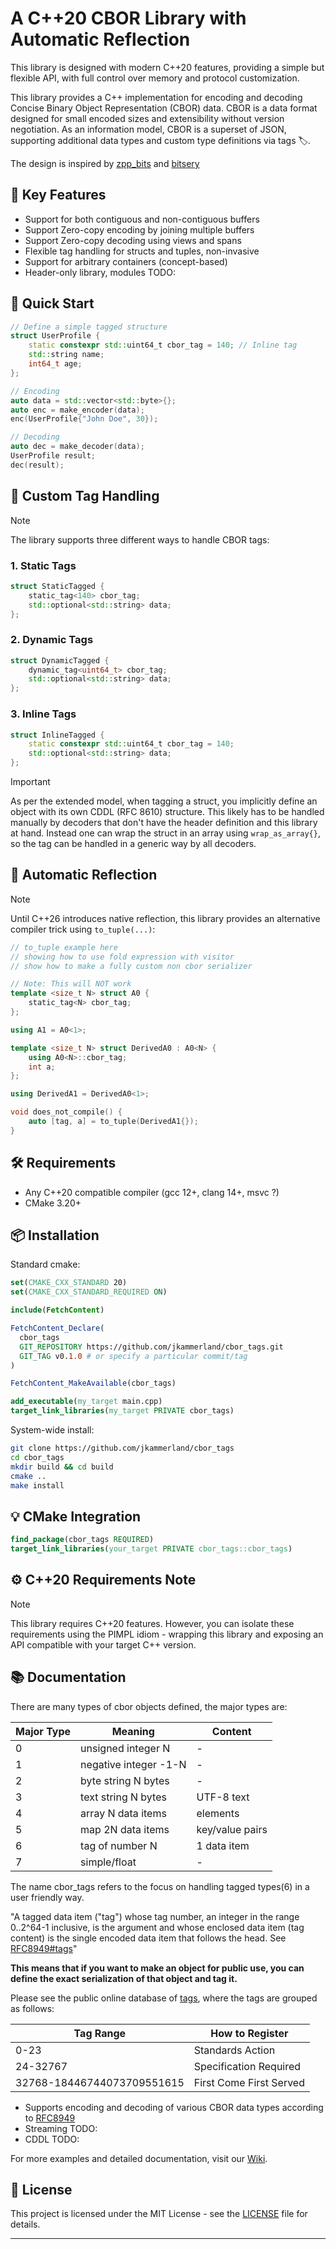 # A C++20 CBOR Library with Automatic Reflection

This library is designed with modern C++20 features, providing a simple but flexible API, with full control over memory and protocol customization. 

This library provides a C++ implementation for encoding and decoding Concise Binary Object Representation (CBOR) data. CBOR is a data format designed for small encoded sizes and extensibility without version negotiation. As an information model, CBOR is a superset of JSON, supporting additional data types and custom type definitions via tags 🏷️.

The design is inspired by [zpp_bits](https://github.com/eyalz800/zpp_bits) and [bitsery](https://github.com/fraillt/bitsery)

## 🎯 Key Features

- Support for both contiguous and non-contiguous buffers
- Support Zero-copy encoding by joining multiple buffers
- Support Zero-copy decoding using views and spans
- Flexible tag handling for structs and tuples, non-invasive
- Support for arbitrary containers (concept-based)
- Header-only library, modules TODO:

## 🔧 Quick Start

```cpp
// Define a simple tagged structure
struct UserProfile {
    static constexpr std::uint64_t cbor_tag = 140; // Inline tag
    std::string name;
    int64_t age;
};

// Encoding
auto data = std::vector<std::byte>{};
auto enc = make_encoder(data);
enc(UserProfile{"John Doe", 30});

// Decoding
auto dec = make_decoder(data);
UserProfile result;
dec(result);
```

## 🎨 Custom Tag Handling

> [!NOTE]
> The library supports three different ways to handle CBOR tags:

### 1. Static Tags
```cpp
struct StaticTagged {
    static_tag<140> cbor_tag;
    std::optional<std::string> data;
};
```

### 2. Dynamic Tags
```cpp
struct DynamicTagged {
    dynamic_tag<uint64_t> cbor_tag;
    std::optional<std::string> data;
};
```

### 3. Inline Tags
```cpp
struct InlineTagged {
    static constexpr std::uint64_t cbor_tag = 140;
    std::optional<std::string> data;
};
```

> [!IMPORTANT]
> As per the extended model, when tagging a struct, you implicitly define an object with its own CDDL (RFC 8610) structure.
> This likely has to be handled manually by decoders that don't have the header definition and this library at hand.
> Instead one can wrap the struct in an array using `wrap_as_array{}`, so the tag can be handled in a generic way by all decoders.

## 🔄 Automatic Reflection

> [!NOTE]
> Until C++26 introduces native reflection, this library provides an alternative compiler trick using `to_tuple(...)`:

```cpp
// to_tuple example here
// showing how to use fold expression with visitor
// show how to make a fully custom non cbor serializer

// Note: This will NOT work
template <size_t N> struct A0 {
    static_tag<N> cbor_tag;
};

using A1 = A0<1>;

template <size_t N> struct DerivedA0 : A0<N> {
    using A0<N>::cbor_tag;
    int a;
};

using DerivedA1 = DerivedA0<1>;

void does_not_compile() {
    auto [tag, a] = to_tuple(DerivedA1{});
}

```

## 🛠️ Requirements

- Any C++20 compatible compiler (gcc 12+, clang 14+, msvc ?)
- CMake 3.20+

## 📦 Installation

Standard cmake:

```cmake
set(CMAKE_CXX_STANDARD 20)
set(CMAKE_CXX_STANDARD_REQUIRED ON)

include(FetchContent)

FetchContent_Declare(
  cbor_tags
  GIT_REPOSITORY https://github.com/jkammerland/cbor_tags.git
  GIT_TAG v0.1.0 # or specify a particular commit/tag
)

FetchContent_MakeAvailable(cbor_tags)

add_executable(my_target main.cpp)
target_link_libraries(my_target PRIVATE cbor_tags)
```

System-wide install:

```bash
git clone https://github.com/jkammerland/cbor_tags
cd cbor_tags
mkdir build && cd build
cmake ..
make install
```

## 💡 CMake Integration

```cmake
find_package(cbor_tags REQUIRED)
target_link_libraries(your_target PRIVATE cbor_tags::cbor_tags)
```

## ⚙️ C++20 Requirements Note

> [!NOTE]
> This library requires C++20 features. However, you can isolate these requirements using the PIMPL idiom - wrapping this library and exposing an API compatible with your target C++ version.

## 📚 Documentation

There are many types of cbor objects defined, the major types are:

| Major Type | Meaning                 | Content               |
|------------|-------------------------|-----------------------|
| 0          | unsigned integer N      | -                     |
| 1          | negative integer -1-N   | -                     |
| 2          | byte string N bytes     | -                     |
| 3          | text string N bytes     | UTF-8 text            |
| 4          | array N data items      | elements              |
| 5          | map 2N data items       | key/value pairs       |
| 6          | tag of number N         | 1 data item           |
| 7          | simple/float            | -                     |


The name cbor_tags refers to the focus on handling tagged types(6) in a user friendly way. 

"A tagged data item ("tag") whose tag number, an integer in the range 0..2^64-1 inclusive, is the argument and whose enclosed data item (tag content) is the single encoded data item that follows the head. See [RFC8949#tags](https://www.rfc-editor.org/rfc/rfc8949.html#tags)"

**This means that if you want to make an object for public use, you can define the exact serialization of that object and tag it.**

Please see the public online database of [tags](https://www.iana.org/assignments/cbor-tags/cbor-tags.xhtml), where the tags are grouped as follows:

| Tag Range                   | How to Register         |
|-----------------------------|-------------------------|
| 0-23                        | Standards Action        |
| 24-32767                    | Specification Required  |
| 32768-18446744073709551615  | First Come First Served |


- Supports encoding and decoding of various CBOR data types according to [RFC8949](https://datatracker.ietf.org/doc/html/rfc8949) 
- Streaming TODO:
- CDDL TODO:

For more examples and detailed documentation, visit our [Wiki](link-to-wiki).

## 📄 License

This project is licensed under the MIT License - see the [LICENSE](LICENSE) file for details.

---
